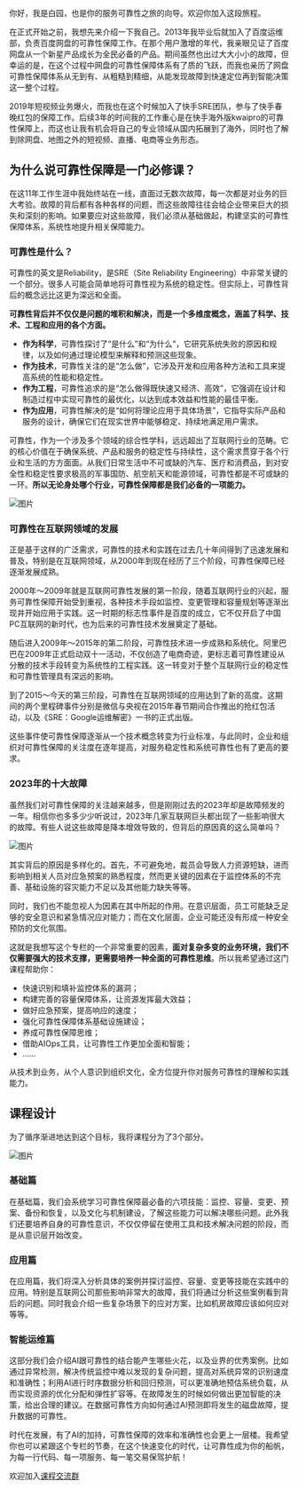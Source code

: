 你好，我是白园，也是你的服务可靠性之旅的向导。欢迎你加入这段旅程。

在正式开始之前，我想先来介绍一下我自己。2013年我毕业后就加入了百度运维部，负责百度网盘的可靠性保障工作。在那个用户激增的年代，我亲眼见证了百度网盘从一个新星产品成长为全民必备的产品。期间虽然也出过大大小小的故障，但幸运的是，在这个过程中网盘的可靠性保障体系有了质的飞跃，而我也亲历了网盘可靠性保障体系从无到有、从粗糙到精细，从能发现故障到快速定位再到智能决策这一整个过程。

2019年短视频业务爆火，而我也在这个时候加入了快手SRE团队，参与了快手春晚红包的保障工作。后续3年的时间我的工作重心是在快手海外版kwaipro的可靠性保障上，而这也让我有机会将自己的专业领域从国内拓展到了海外，同时也了解到除网盘、地图之外的短视频、直播、电商等业务形态。

## 为什么说可靠性保障是一门必修课？

在这11年工作生涯中我始终站在一线，直面过无数次故障，每一次都是对业务的巨大考验。故障的背后都有各种各样的问题，而这些故障往往会给企业带来巨大的损失和深刻的影响。如果要应对这些故障，我们必须从基础做起，构建坚实的可靠性保障体系，系统性地提升相关保障能力。

### **可靠性是什么？**

可靠性的英文是Reliability，是SRE（Site Reliability Engineering）中非常关键的一个部分。很多人可能会简单地将可靠性视为系统的稳定性。但实际上，可靠性背后的概念远比这更为深远和全面。

**可靠性背后并不仅仅是问题的堆积和解决，而是一个多维度概念，涵盖了科学、技术、工程和应用的各个方面。**

- **作为科学**，可靠性探讨了“是什么”和“为什么”，它研究系统失败的原因和规律，以及如何通过理论模型来解释和预测这些现象。
- **作为技术**，可靠性关注的是“怎么做”，它涉及开发和应用各种方法和工具来提高系统的性能和稳定性。
- **作为工程**，可靠性追求的是“怎么做得既快速又经济、高效”，它强调在设计和制造过程中实现可靠性的最优化，以达到成本效益和性能的最佳平衡。
- **作为应用**，可靠性解决的是“如何将理论应用于具体场景”，它指导实际产品和服务的设计，确保它们在现实世界中能够稳定、持续地满足用户需求。

可靠性，作为一个涉及多个领域的综合性学科，远远超出了互联网行业的范畴。它的核心价值在于确保系统、产品和服务的稳定性与持续性，这个需求贯穿于各个行业和生活的方方面面。从我们日常生活中不可或缺的汽车、医疗和消费品，到对安全性和稳定性要求极高的军事国防、航空航天和能源领域，可靠性都是不可或缺的一环。**所以无论身处哪个行业，可靠性保障都是我们必备的一项能力。**

![图片](https://static001.geekbang.org/resource/image/c5/52/c50e906a99284a0a323e2f0d4a6d9252.png?wh=2510x1390)

### 可靠性在互联网领域的发展

正是基于这样的广泛需求，可靠性的技术和实践在过去几十年间得到了迅速发展和普及，特别是在互联网领域，从2000年到现在经历了三个阶段，可靠性保障已经逐渐发展成熟。

2000年～2009年就是互联网可靠性发展的第一阶段，随着互联网行业的兴起，服务可靠性保障开始受到重视，各种技术手段如监控、变更管理和容量规划等逐渐出现并开始应用于实践。这一时期的标志性事件是百度的成立，它不仅开启了中国PC互联网的新时代，也为后来的可靠性技术发展奠定了基础。

随后进入2009年～2015年的第二阶段，可靠性技术进一步成熟和系统化。阿里巴巴在2009年正式启动双十一活动，不仅创造了电商奇迹，更标志着可靠性建设从分散的技术手段转变为系统性的工程实践。这一转变对于整个互联网行业的稳定性和可靠性管理具有深远的影响。

到了2015～今天的第三阶段，可靠性在互联网领域的应用达到了新的高度。这期间的两个里程碑事件分别是微信与央视在2015年春节期间合作推出的抢红包活动，以及《SRE：Google运维解密》一书的正式出版。

这些事件使可靠性保障逐渐从一个技术概念转变为行业标准，与此同时，企业和组织对可靠性保障的关注度在逐年提高，对服务稳定性和系统可靠性也有了更高的要求。

### 2023年的十大故障

虽然我们对可靠性保障的关注越来越多，但是刚刚过去的2023年却是故障频发的一年。相信你也多多少少听说过，2023年几家互联网巨头都出现了一些影响很大的故障。有些人说这些故障是降本增效导致的，但背后的原因真的这么简单吗？

![图片](https://static001.geekbang.org/resource/image/0b/b7/0babe19a27ffdde70a73f37ceb6db6b7.png?wh=2204x764)

其实背后的原因是多样化的。首先，不可避免地，裁员会导致人力资源短缺，进而影响到相关人员对应急预案的熟悉程度，然而更关键的因素在于监控体系的不完善、基础设施的容灾能力不足以及其他能力缺失等等。

同时，我们也不能忽视人为因素在其中所起的作用。在意识层面，员工可能缺乏足够的安全意识和紧急情况应对能力；而在文化层面，企业可能还没有形成一种安全预防的文化氛围。

这就是我想写这个专栏的一个非常重要的因素，**面对复杂多变的业务环境，我们不仅需要强大的技术支撑，更需要培养一种全面的可靠性思维**。所以我希望通过这门课程帮助你：

- 快速识别和填补监控体系的漏洞；
- 构建完善的容量保障体系，让资源发挥最大效益；
- 做好应急预案，提高响应的速度；
- 强化可靠性保障体系基础设施建设；
- 养成可靠性保障思维；
- 借助AIOps工具，让可靠性工作更加全面和智能；
- ……

从技术到业务，从个人意识到组织文化，全方位提升你对服务可靠性的理解和实践能力。

## 课程设计

为了循序渐进地达到这个目标，我将课程分为了3个部分。

![图片](https://static001.geekbang.org/resource/image/26/51/26f6ff2f3e16f5cfb577a1cd6b92ab51.png?wh=5120x2880)

### **基础篇**

在基础篇，我们会系统学习可靠性保障最必备的六项技能：监控、容量、变更、预案、备份和恢复，以及文化与机制建设，了解这些能力可以解决哪些问题。此外我们还要培养自身的可靠性意识，不仅仅停留在使用工具和技术解决问题的阶段，而是从意识层开始改变。

### **应用篇**

在应用篇，我们将深入分析具体的案例并探讨监控、容量、变更等技能在实践中的应用。特别是互联网公司那些影响非常大的故障，我们将通过分析这些案例看到背后的问题。同时我会介绍一些复杂场景下的应对方案，比如机房故障应该如何应对等等。

### 智能运维篇

这部分我们会介绍AI跟可靠性的结合能产生哪些火花，以及业界的优秀案例。比如通过异常检测，解决传统监控中难以发现的复杂问题，提高对系统异常的识别速度和准确性；利用AI进行时序数据分析和回归预测，可以更准确地预估系统负载，从而实现资源的优化分配和弹性扩容等。在故障发生的时候如何做出更加智能的决策，给出合理的建议。在数据可靠性方向如何通过AI预测即将发生的磁盘故障，提升数据的可靠性。

时代在发展，有了AI的加持，可靠性保障的效率和准确性也会更上一层楼。我希望你也可以紧跟这个专栏的节奏，在这个快速变化的时代，让可靠性成为你的船帆，为每一行代码、每一项服务、每一笔交易保驾护航！

欢迎加入[课程交流群](https://jsj.top/f/QmYIhX)